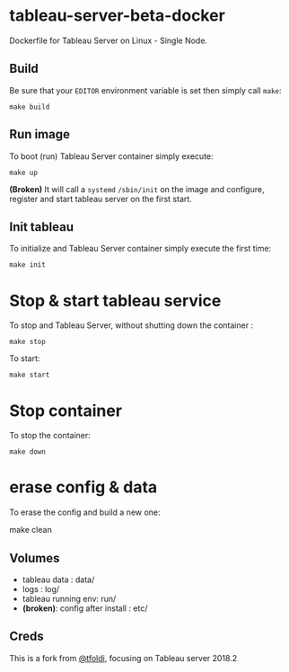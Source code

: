 # tableau-server-beta-docker
Dockerfile for Tableau Server on Linux - Single Node. 

## Build
   
Be sure that your `EDITOR` environment variable is set then simply call `make`:

    make build
    
## Run image

To boot (run) Tableau Server container simply execute:

    make up

**(Broken)** It will call a `systemd` `/sbin/init` on the image and configure, register and start tableau server
on the first start.

## Init tableau

To initialize and Tableau Server container simply execute the first time:

    make init

# Stop & start tableau service
To stop and Tableau Server, without shutting down the container :

    make stop

To start:

    make start
    
# Stop container
To stop the container:

    make down
    
# erase config & data
To erase the config and build a new one:

   make clean

## Volumes

- tableau data : data/
- logs : log/
- tableau running env: run/
- **(broken)**: config after install : etc/


## Creds

This is a fork from [@tfoldi](https://twitter.com/tfoldi), focusing on Tableau server 2018.2

